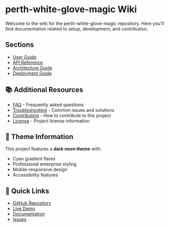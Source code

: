 # perth-white-glove-magic Wiki

Welcome to the wiki for the perth-white-glove-magic repository. Here you'll find documentation related to setup, development, and contribution.

## Sections

- [User Guide](user-guide.md)
- [API Reference](api-reference.md)
- [Architecture Guide](architecture.md)
- [Deployment Guide](deployment.md)


## 📚 Additional Resources

- [FAQ](faq.md) - Frequently asked questions
- [Troubleshooting](troubleshooting.md) - Common issues and solutions
- [Contributing](../CONTRIBUTING.md) - How to contribute to this project
- [License](../LICENSE) - Project license information

## 🎨 Theme Information

This project features a **dark neon theme** with:
- Cyan gradient flares
- Professional enterprise styling
- Mobile-responsive design
- Accessibility features

## 🚀 Quick Links

- [GitHub Repository](https://github.com/TiaAstor/perth-white-glove-magic)
- [Live Demo](https://tiaastor.github.io/perth-white-glove-magic)
- [Documentation](https://github.com/TiaAstor/perth-white-glove-magic/wiki)
- [Issues](https://github.com/TiaAstor/perth-white-glove-magic/issues)

